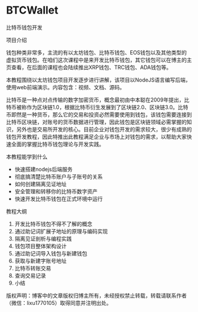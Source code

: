 # BTCWallet
比特币钱包开发

项目介绍

钱包种类非常多，主流的有以太坊钱包、比特币钱包、EOS钱包以及其他类型的虚拟货币钱包。在咱们这次课程中是来开发比特币钱包，其它钱包可以在博主的主页查看，在后面的课程也会陆续推出XRP钱包、TRC钱包、ADA钱包等。

本教程围绕以太坊钱包项目开发逐步进行讲解，该项目以NodeJS语言编写后端，使用web前端演示。内容包含：视频、文档、源码。

比特币是一种点对点传输的数字加密货币，概念最初由中本聪在2009年提出，比特币被称作为区块链1.0，根据比特币衍生发展到了区块链2.0、区块链3.0。比特币即然是一种货币，那么它的交易和投资必然需要使用到钱包，该钱包需要连接到比特币区块链，对账号的货币数据进行管理，因此钱包是区块链领域必需掌握的知识，另外也是交易所开发的核心。目前企业对钱包开发的需求较大，很少有成熟的钱包开发教程，因此特推出此教程满足企业与市场上对钱包的需求，以帮助大家快速全面的掌握比特币钱包理论与开发实践。



本教程能学到什么

- 快速搭建nodejs后端服务
- 彻底搞清楚比特币账户与子账号的关系
- 如何创建隔离见证地址
- 安全管理和转移你的比特币数字资产
- 快速开发比特币钱包在正式环境中运行



教程大纲

1. 开发比特币钱包不得不了解的概念
2. 通过助记词扩展子地址的原理与编码实现
3. 隔离见证剖析与编程实践
4. 钱包项目整体架构设计
5. 通过助记词导入钱包与新建钱包
6. 获取与新建字账号地址
7. 比特币转账交易
8. 查询交易记录
9. 小结 



版权声明：博客中的文章版权归博主所有，未经授权禁止转载，转载请联系作者（微信：lixu1770105）取得同意并注明出处。



